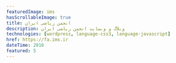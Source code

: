 ```yaml
---
featuredImage: ims
hasScrollableImage: true
title: انجمن ریاضی ایران
description: وبلاگ و وبسایت انجمن ریاضی ایران
technologies: [wordpress, language-css3, language-javascript]
href: https://fa.ims.ir
dateTime: 2016
featured: 5
---
```

